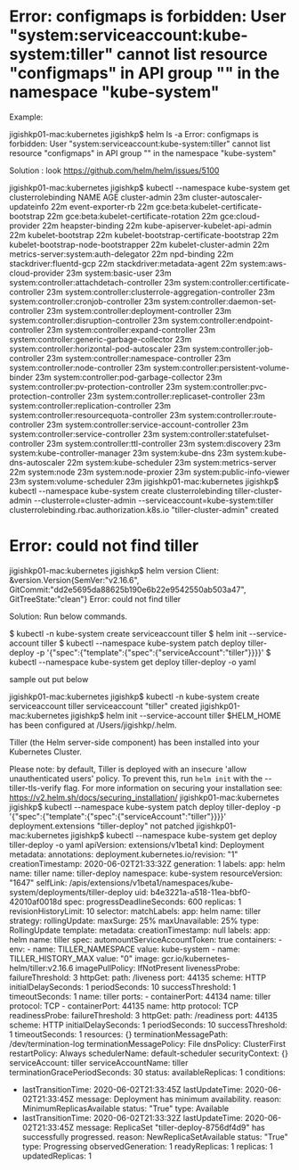 # Error: configmaps is forbidden: User "system:serviceaccount:kube-system:tiller" cannot list resource "configmaps" in API group "" in the namespace "kube-system"

Example: 

jigishkp01-mac:kubernetes jigishkp$ helm ls -a
Error: configmaps is forbidden: User "system:serviceaccount:kube-system:tiller" cannot list resource "configmaps" in API group "" in the namespace "kube-system"

Solution : look https://github.com/helm/helm/issues/5100

jigishkp01-mac:kubernetes jigishkp$ kubectl --namespace kube-system get clusterrolebinding
NAME                                                   AGE
cluster-admin                                          23m
cluster-autoscaler-updateinfo                          22m
event-exporter-rb                                      22m
gce:beta:kubelet-certificate-bootstrap                 22m
gce:beta:kubelet-certificate-rotation                  22m
gce:cloud-provider                                     22m
heapster-binding                                       22m
kube-apiserver-kubelet-api-admin                       22m
kubelet-bootstrap                                      22m
kubelet-bootstrap-certificate-bootstrap                22m
kubelet-bootstrap-node-bootstrapper                    22m
kubelet-cluster-admin                                  22m
metrics-server:system:auth-delegator                   22m
npd-binding                                            22m
stackdriver:fluentd-gcp                                22m
stackdriver:metadata-agent                             22m
system:aws-cloud-provider                              23m
system:basic-user                                      23m
system:controller:attachdetach-controller              23m
system:controller:certificate-controller               23m
system:controller:clusterrole-aggregation-controller   23m
system:controller:cronjob-controller                   23m
system:controller:daemon-set-controller                23m
system:controller:deployment-controller                23m
system:controller:disruption-controller                23m
system:controller:endpoint-controller                  23m
system:controller:expand-controller                    23m
system:controller:generic-garbage-collector            23m
system:controller:horizontal-pod-autoscaler            23m
system:controller:job-controller                       23m
system:controller:namespace-controller                 23m
system:controller:node-controller                      23m
system:controller:persistent-volume-binder             23m
system:controller:pod-garbage-collector                23m
system:controller:pv-protection-controller             23m
system:controller:pvc-protection-controller            23m
system:controller:replicaset-controller                23m
system:controller:replication-controller               23m
system:controller:resourcequota-controller             23m
system:controller:route-controller                     23m
system:controller:service-account-controller           23m
system:controller:service-controller                   23m
system:controller:statefulset-controller               23m
system:controller:ttl-controller                       23m
system:discovery                                       23m
system:kube-controller-manager                         23m
system:kube-dns                                        23m
system:kube-dns-autoscaler                             22m
system:kube-scheduler                                  23m
system:metrics-server                                  22m
system:node                                            23m
system:node-proxier                                    23m
system:public-info-viewer                              23m
system:volume-scheduler                                23m
jigishkp01-mac:kubernetes jigishkp$ kubectl --namespace kube-system create clusterrolebinding tiller-cluster-admin --clusterrole=cluster-admin --serviceaccount=kube-system:tiller
clusterrolebinding.rbac.authorization.k8s.io "tiller-cluster-admin" created

# Error: could not find tiller

jigishkp01-mac:kubernetes jigishkp$ helm version
Client: &version.Version{SemVer:"v2.16.6", GitCommit:"dd2e5695da88625b190e6b22e9542550ab503a47", GitTreeState:"clean"}
Error: could not find tiller

Solution: Run below commands. 

$ kubectl -n kube-system create serviceaccount tiller
$ helm init --service-account tiller
$ kubectl --namespace kube-system patch deploy tiller-deploy -p '{"spec":{"template":{"spec":{"serviceAccount":"tiller"}}}}'
$ kubectl --namespace kube-system get deploy tiller-deploy -o yaml

sample out put below 

jigishkp01-mac:kubernetes jigishkp$ kubectl -n kube-system create serviceaccount tiller
serviceaccount "tiller" created
jigishkp01-mac:kubernetes jigishkp$ helm init --service-account tiller
$HELM_HOME has been configured at /Users/jigishkp/.helm.

Tiller (the Helm server-side component) has been installed into your Kubernetes Cluster.

Please note: by default, Tiller is deployed with an insecure 'allow unauthenticated users' policy.
To prevent this, run `helm init` with the --tiller-tls-verify flag.
For more information on securing your installation see: https://v2.helm.sh/docs/securing_installation/
jigishkp01-mac:kubernetes jigishkp$ kubectl --namespace kube-system patch deploy tiller-deploy -p '{"spec":{"template":{"spec":{"serviceAccount":"tiller"}}}}'
deployment.extensions "tiller-deploy" not patched
jigishkp01-mac:kubernetes jigishkp$ kubectl --namespace kube-system get deploy tiller-deploy -o yaml
apiVersion: extensions/v1beta1
kind: Deployment
metadata:
  annotations:
    deployment.kubernetes.io/revision: "1"
  creationTimestamp: 2020-06-02T21:33:32Z
  generation: 1
  labels:
    app: helm
    name: tiller
  name: tiller-deploy
  namespace: kube-system
  resourceVersion: "1647"
  selfLink: /apis/extensions/v1beta1/namespaces/kube-system/deployments/tiller-deploy
  uid: b4e3221a-a518-11ea-bbf0-42010af0018d
spec:
  progressDeadlineSeconds: 600
  replicas: 1
  revisionHistoryLimit: 10
  selector:
    matchLabels:
      app: helm
      name: tiller
  strategy:
    rollingUpdate:
      maxSurge: 25%
      maxUnavailable: 25%
    type: RollingUpdate
  template:
    metadata:
      creationTimestamp: null
      labels:
        app: helm
        name: tiller
    spec:
      automountServiceAccountToken: true
      containers:
      - env:
        - name: TILLER_NAMESPACE
          value: kube-system
        - name: TILLER_HISTORY_MAX
          value: "0"
        image: gcr.io/kubernetes-helm/tiller:v2.16.6
        imagePullPolicy: IfNotPresent
        livenessProbe:
          failureThreshold: 3
          httpGet:
            path: /liveness
            port: 44135
            scheme: HTTP
          initialDelaySeconds: 1
          periodSeconds: 10
          successThreshold: 1
          timeoutSeconds: 1
        name: tiller
        ports:
        - containerPort: 44134
          name: tiller
          protocol: TCP
        - containerPort: 44135
          name: http
          protocol: TCP
        readinessProbe:
          failureThreshold: 3
          httpGet:
            path: /readiness
            port: 44135
            scheme: HTTP
          initialDelaySeconds: 1
          periodSeconds: 10
          successThreshold: 1
          timeoutSeconds: 1
        resources: {}
        terminationMessagePath: /dev/termination-log
        terminationMessagePolicy: File
      dnsPolicy: ClusterFirst
      restartPolicy: Always
      schedulerName: default-scheduler
      securityContext: {}
      serviceAccount: tiller
      serviceAccountName: tiller
      terminationGracePeriodSeconds: 30
status:
  availableReplicas: 1
  conditions:
  - lastTransitionTime: 2020-06-02T21:33:45Z
    lastUpdateTime: 2020-06-02T21:33:45Z
    message: Deployment has minimum availability.
    reason: MinimumReplicasAvailable
    status: "True"
    type: Available
  - lastTransitionTime: 2020-06-02T21:33:32Z
    lastUpdateTime: 2020-06-02T21:33:45Z
    message: ReplicaSet "tiller-deploy-8756df4d9" has successfully progressed.
    reason: NewReplicaSetAvailable
    status: "True"
    type: Progressing
  observedGeneration: 1
  readyReplicas: 1
  replicas: 1
  updatedReplicas: 1